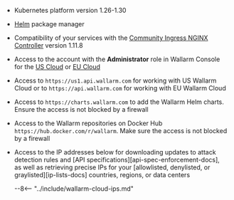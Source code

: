 * Kubernetes platform version 1.26-1.30
* [Helm](https://helm.sh/) package manager
* Compatibility of your services with the [Community Ingress NGINX Controller](https://github.com/kubernetes/ingress-nginx) version 1.11.8
* Access to the account with the **Administrator** role in Wallarm Console for the [US Cloud](https://us1.my.wallarm.com/) or [EU Cloud](https://my.wallarm.com/)
* Access to `https://us1.api.wallarm.com` for working with US Wallarm Cloud or to `https://api.wallarm.com` for working with EU Wallarm Cloud
* Access to `https://charts.wallarm.com` to add the Wallarm Helm charts. Ensure the access is not blocked by a firewall
* Access to the Wallarm repositories on Docker Hub `https://hub.docker.com/r/wallarm`. Make sure the access is not blocked by a firewall
* Access to the IP addresses below for downloading updates to attack detection rules and [API specifications][api-spec-enforcement-docs], as well as retrieving precise IPs for your [allowlisted, denylisted, or graylisted][ip-lists-docs] countries, regions, or data centers

    --8<-- "../include/wallarm-cloud-ips.md"

